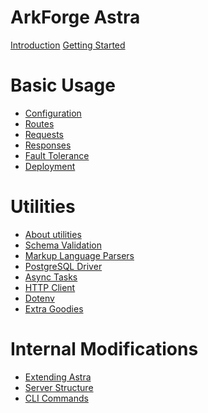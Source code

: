 # ArkForge Astra

[Introduction](./introduction.md)
[Getting Started](./getting_started.md)

# Basic Usage

- [Configuration](./basic_usage/configuration.md)
- [Routes](./basic_usage/routes.md)
- [Requests](./basic_usage/requests.md)
- [Responses](./basic_usage/responses.md)
- [Fault Tolerance]()
- [Deployment]()

# Utilities

- [About utilities]()
- [Schema Validation]()
- [Markup Language Parsers]()
- [PostgreSQL Driver]()
- [Async Tasks]()
- [HTTP Client]()
- [Dotenv]()
- [Extra Goodies]()

# Internal Modifications

- [Extending Astra](./internal_modifications/extending_astra.md)
- [Server Structure]()
- [CLI Commands]()
